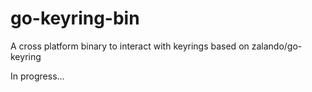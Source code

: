 # go-keyring-bin
A cross platform binary to interact with keyrings based on zalando/go-keyring

In progress...
